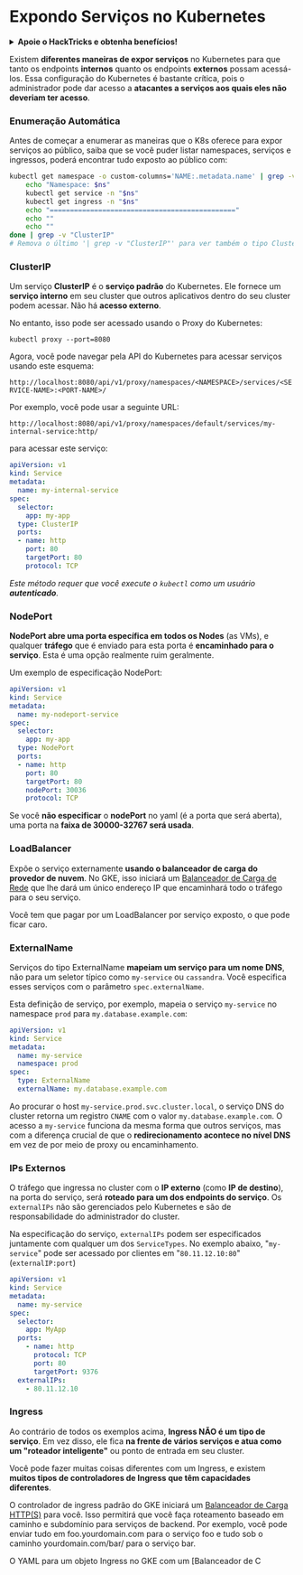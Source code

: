 # Expondo Serviços no Kubernetes

<details>

<summary><strong>Apoie o HackTricks e obtenha benefícios!</strong></summary>

* Se você deseja ver sua **empresa anunciada no HackTricks** ou se deseja acessar a **última versão do PEASS ou baixar o HackTricks em PDF**, confira os [**PLANOS DE ASSINATURA**](https://github.com/sponsors/carlospolop)!
* Adquira o [**oficial PEASS & HackTricks swag**](https://peass.creator-spring.com)
* Descubra [**The PEASS Family**](https://opensea.io/collection/the-peass-family), nossa coleção exclusiva de [**NFTs**](https://opensea.io/collection/the-peass-family)
* **Junte-se ao** 💬 [**grupo do Discord**](https://discord.gg/hRep4RUj7f) ou ao [**grupo do telegram**](https://t.me/peass) ou **siga-me** no **Twitter** 🐦 [**@carlospolopm**](https://twitter.com/carlospolopm).
* **Compartilhe suas técnicas de hacking enviando PRs para os repositórios do** [**HackTricks**](https://github.com/carlospolop/hacktricks) e [**HackTricks Cloud**](https://github.com/carlospolop/hacktricks-cloud) no Github.

</details>

Existem **diferentes maneiras de expor serviços** no Kubernetes para que tanto os endpoints **internos** quanto os endpoints **externos** possam acessá-los. Essa configuração do Kubernetes é bastante crítica, pois o administrador pode dar acesso a **atacantes a serviços aos quais eles não deveriam ter acesso**.

### Enumeração Automática

Antes de começar a enumerar as maneiras que o K8s oferece para expor serviços ao público, saiba que se você puder listar namespaces, serviços e ingressos, poderá encontrar tudo exposto ao público com:

```bash
kubectl get namespace -o custom-columns='NAME:.metadata.name' | grep -v NAME | while IFS='' read -r ns; do
    echo "Namespace: $ns"
    kubectl get service -n "$ns"
    kubectl get ingress -n "$ns"
    echo "=============================================="
    echo ""
    echo ""
done | grep -v "ClusterIP"
# Remova o último '| grep -v "ClusterIP"' para ver também o tipo ClusterIP
```

### ClusterIP

Um serviço **ClusterIP** é o **serviço padrão** do Kubernetes. Ele fornece um **serviço interno** em seu cluster que outros aplicativos dentro do seu cluster podem acessar. Não há **acesso externo**.

No entanto, isso pode ser acessado usando o Proxy do Kubernetes:

```
kubectl proxy --port=8080
```

Agora, você pode navegar pela API do Kubernetes para acessar serviços usando este esquema:

`http://localhost:8080/api/v1/proxy/namespaces/<NAMESPACE>/services/<SERVICE-NAME>:<PORT-NAME>/`

Por exemplo, você pode usar a seguinte URL:

`http://localhost:8080/api/v1/proxy/namespaces/default/services/my-internal-service:http/`

para acessar este serviço:

```yaml
apiVersion: v1
kind: Service
metadata:  
  name: my-internal-service
spec:
  selector:    
    app: my-app
  type: ClusterIP
  ports:  
  - name: http
    port: 80
    targetPort: 80
    protocol: TCP
```

_Este método requer que você execute o `kubectl` como um usuário **autenticado**._

### NodePort

**NodePort abre uma porta específica em todos os Nodes** (as VMs), e qualquer **tráfego** que é enviado para esta porta é **encaminhado para o serviço**. Esta é uma opção realmente ruim geralmente.

Um exemplo de especificação NodePort:

```yaml
apiVersion: v1
kind: Service
metadata:  
  name: my-nodeport-service
spec:
  selector:    
    app: my-app
  type: NodePort
  ports:  
  - name: http
    port: 80
    targetPort: 80
    nodePort: 30036
    protocol: TCP
```

Se você **não especificar** o **nodePort** no yaml (é a porta que será aberta), uma porta na **faixa de 30000-32767 será usada**.

### LoadBalancer <a href="#0d96" id="0d96"></a>

Expõe o serviço externamente **usando o balanceador de carga do provedor de nuvem**. No GKE, isso iniciará um [Balanceador de Carga de Rede](https://cloud.google.com/compute/docs/load-balancing/network/) que lhe dará um único endereço IP que encaminhará todo o tráfego para o seu serviço.

Você tem que pagar por um LoadBalancer por serviço exposto, o que pode ficar caro.

### ExternalName

Serviços do tipo ExternalName **mapeiam um serviço para um nome DNS**, não para um seletor típico como `my-service` ou `cassandra`. Você especifica esses serviços com o parâmetro `spec.externalName`.

Esta definição de serviço, por exemplo, mapeia o serviço `my-service` no namespace `prod` para `my.database.example.com`:

```yaml
apiVersion: v1
kind: Service
metadata:
  name: my-service
  namespace: prod
spec:
  type: ExternalName
  externalName: my.database.example.com
```

Ao procurar o host `my-service.prod.svc.cluster.local`, o serviço DNS do cluster retorna um registro `CNAME` com o valor `my.database.example.com`. O acesso a `my-service` funciona da mesma forma que outros serviços, mas com a diferença crucial de que o **redirecionamento acontece no nível DNS** em vez de por meio de proxy ou encaminhamento.

### IPs Externos <a href="#external-ips" id="external-ips"></a>

O tráfego que ingressa no cluster com o **IP externo** (como **IP de destino**), na porta do serviço, será **roteado para um dos endpoints do serviço**. Os `externalIPs` não são gerenciados pelo Kubernetes e são de responsabilidade do administrador do cluster.

Na especificação do serviço, `externalIPs` podem ser especificados juntamente com qualquer um dos `ServiceTypes`. No exemplo abaixo, "`my-service`" pode ser acessado por clientes em "`80.11.12.10:80`" (`externalIP:port`)

```yaml
apiVersion: v1
kind: Service
metadata:
  name: my-service
spec:
  selector:
    app: MyApp
  ports:
    - name: http
      protocol: TCP
      port: 80
      targetPort: 9376
  externalIPs:
    - 80.11.12.10
```

### Ingress

Ao contrário de todos os exemplos acima, **Ingress NÃO é um tipo de serviço**. Em vez disso, ele fica **na frente de vários serviços e atua como um "roteador inteligente"** ou ponto de entrada em seu cluster.

Você pode fazer muitas coisas diferentes com um Ingress, e existem **muitos tipos de controladores de Ingress que têm capacidades diferentes**.

O controlador de ingress padrão do GKE iniciará um [Balanceador de Carga HTTP(S)](https://cloud.google.com/compute/docs/load-balancing/http/) para você. Isso permitirá que você faça roteamento baseado em caminho e subdomínio para serviços de backend. Por exemplo, você pode enviar tudo em foo.yourdomain.com para o serviço foo e tudo sob o caminho yourdomain.com/bar/ para o serviço bar.

O YAML para um objeto Ingress no GKE com um [Balanceador de C